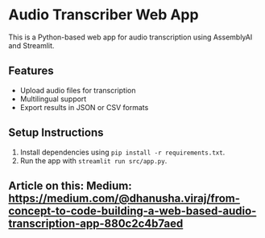 # Audio Transcriber Web App
This is a Python-based web app for audio transcription using AssemblyAI and Streamlit.

## Features
- Upload audio files for transcription
- Multilingual support
- Export results in JSON or CSV formats

## Setup Instructions
1. Install dependencies using `pip install -r requirements.txt`.
2. Run the app with `streamlit run src/app.py`.

## Article on this: Medium: https://medium.com/@dhanusha.viraj/from-concept-to-code-building-a-web-based-audio-transcription-app-880c2c4b7aed
